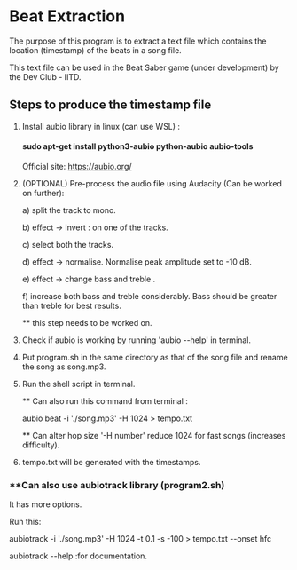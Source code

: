 # Beat Extraction

The purpose of this program is to extract a text file which contains the location (timestamp) of the beats in a song file.

This text file can be used in the Beat Saber game (under development) by the Dev Club - IITD.

## Steps to produce the timestamp file

1) Install aubio library in linux (can use WSL) :
    
    #### sudo apt-get install python3-aubio python-aubio aubio-tools

    Official site:  https://aubio.org/

2) (OPTIONAL) Pre-process the audio file using Audacity (Can be worked on further):

    a) split the track to mono.
    
    b) effect -> invert : on one of the tracks.

    c) select both the tracks.

    d) effect -> normalise.  Normalise peak amplitude set to -10 dB.

    e) effect -> change bass and treble .

    f) increase both bass and treble considerably. Bass should be greater than treble for best results.

    ** this step needs to be worked on.

3) Check if aubio is working by running 'aubio --help' in terminal.

4) Put program<i></i>.sh in the same directory as that of the song file and rename the song as song.mp3.

5) Run the shell script in terminal.

    ** Can also run this command from terminal :

    aubio beat -i './song.mp3' -H 1024 > tempo.txt

    ** Can alter hop size '-H number' reduce 1024 for fast songs (increases difficulty).

6) tempo.txt will be generated with the timestamps.


### **Can also use aubiotrack library (program2.<i></i>sh)

It has more options.

Run this: 

aubiotrack -i './song.mp3' -H 1024 -t 0.1 -s -100 > tempo.txt --onset hfc

aubiotrack --help  :for documentation.